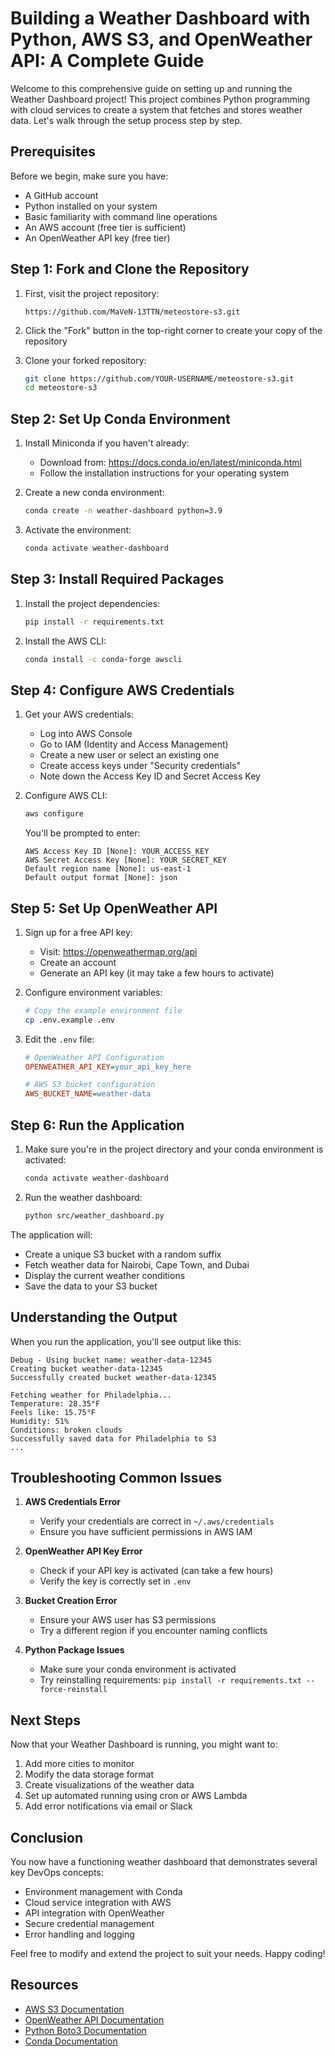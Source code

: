 # Building a Weather Dashboard with Python, AWS S3, and OpenWeather API: A Complete Guide

Welcome to this comprehensive guide on setting up and running the Weather Dashboard project! This project combines Python programming with cloud services to create a system that fetches and stores weather data. Let's walk through the setup process step by step.

## Prerequisites

Before we begin, make sure you have:
- A GitHub account
- Python installed on your system
- Basic familiarity with command line operations
- An AWS account (free tier is sufficient)
- An OpenWeather API key (free tier)

## Step 1: Fork and Clone the Repository

1. First, visit the project repository:
   ```
   https://github.com/MaVeN-13TTN/meteostore-s3.git
   ```

2. Click the "Fork" button in the top-right corner to create your copy of the repository

3. Clone your forked repository:
   ```bash
   git clone https://github.com/YOUR-USERNAME/meteostore-s3.git
   cd meteostore-s3
   ```

## Step 2: Set Up Conda Environment

1. Install Miniconda if you haven't already:
   - Download from: https://docs.conda.io/en/latest/miniconda.html
   - Follow the installation instructions for your operating system

2. Create a new conda environment:
   ```bash
   conda create -n weather-dashboard python=3.9
   ```

3. Activate the environment:
   ```bash
   conda activate weather-dashboard
   ```

## Step 3: Install Required Packages

1. Install the project dependencies:
   ```bash
   pip install -r requirements.txt
   ```

2. Install the AWS CLI:
   ```bash
   conda install -c conda-forge awscli
   ```

## Step 4: Configure AWS Credentials

1. Get your AWS credentials:
   - Log into AWS Console
   - Go to IAM (Identity and Access Management)
   - Create a new user or select an existing one
   - Create access keys under "Security credentials"
   - Note down the Access Key ID and Secret Access Key

2. Configure AWS CLI:
   ```bash
   aws configure
   ```
   You'll be prompted to enter:
   ```
   AWS Access Key ID [None]: YOUR_ACCESS_KEY
   AWS Secret Access Key [None]: YOUR_SECRET_KEY
   Default region name [None]: us-east-1
   Default output format [None]: json
   ```

## Step 5: Set Up OpenWeather API

1. Sign up for a free API key:
   - Visit: https://openweathermap.org/api
   - Create an account
   - Generate an API key (it may take a few hours to activate)

2. Configure environment variables:
   ```bash
   # Copy the example environment file
   cp .env.example .env
   ```

3. Edit the `.env` file:
   ```ini
   # OpenWeather API Configuration
   OPENWEATHER_API_KEY=your_api_key_here

   # AWS S3 bucket configuration
   AWS_BUCKET_NAME=weather-data
   ```

## Step 6: Run the Application

1. Make sure you're in the project directory and your conda environment is activated:
   ```bash
   conda activate weather-dashboard
   ```

2. Run the weather dashboard:
   ```bash
   python src/weather_dashboard.py
   ```

The application will:
- Create a unique S3 bucket with a random suffix
- Fetch weather data for Nairobi, Cape Town, and Dubai
- Display the current weather conditions
- Save the data to your S3 bucket

## Understanding the Output

When you run the application, you'll see output like this:
```
Debug - Using bucket name: weather-data-12345
Creating bucket weather-data-12345
Successfully created bucket weather-data-12345

Fetching weather for Philadelphia...
Temperature: 28.35°F
Feels like: 15.75°F
Humidity: 51%
Conditions: broken clouds
Successfully saved data for Philadelphia to S3
...
```

## Troubleshooting Common Issues

1. **AWS Credentials Error**
   - Verify your credentials are correct in `~/.aws/credentials`
   - Ensure you have sufficient permissions in AWS IAM

2. **OpenWeather API Key Error**
   - Check if your API key is activated (can take a few hours)
   - Verify the key is correctly set in `.env`

3. **Bucket Creation Error**
   - Ensure your AWS user has S3 permissions
   - Try a different region if you encounter naming conflicts

4. **Python Package Issues**
   - Make sure your conda environment is activated
   - Try reinstalling requirements: `pip install -r requirements.txt --force-reinstall`

## Next Steps

Now that your Weather Dashboard is running, you might want to:
1. Add more cities to monitor
2. Modify the data storage format
3. Create visualizations of the weather data
4. Set up automated running using cron or AWS Lambda
5. Add error notifications via email or Slack

## Conclusion

You now have a functioning weather dashboard that demonstrates several key DevOps concepts:
- Environment management with Conda
- Cloud service integration with AWS
- API integration with OpenWeather
- Secure credential management
- Error handling and logging

Feel free to modify and extend the project to suit your needs. Happy coding!

## Resources

- [AWS S3 Documentation](https://docs.aws.amazon.com/s3/index.html)
- [OpenWeather API Documentation](https://openweathermap.org/api)
- [Python Boto3 Documentation](https://boto3.amazonaws.com/v1/documentation/api/latest/index.html)
- [Conda Documentation](https://docs.conda.io/)
